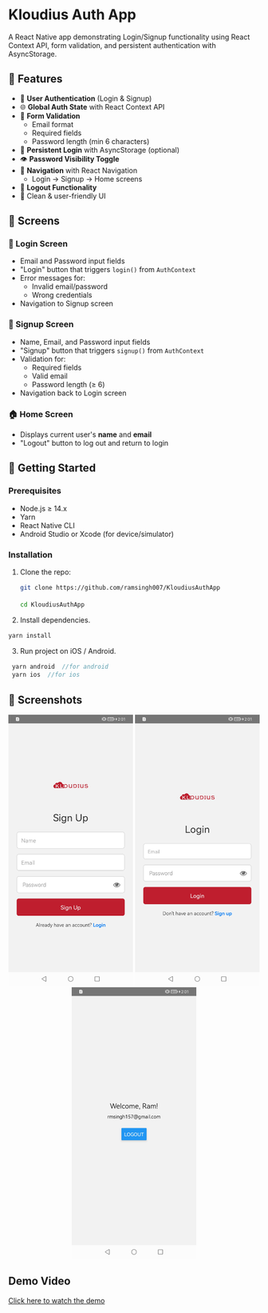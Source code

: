 # Kloudius Auth App

A React Native app demonstrating Login/Signup functionality using React Context API, form validation, and persistent authentication with AsyncStorage.

## 📱 Features

- 🔐 **User Authentication** (Login & Signup)
- 🌐 **Global Auth State** with React Context API
- 🧪 **Form Validation**
  - Email format
  - Required fields
  - Password length (min 6 characters)
- 💾 **Persistent Login** with AsyncStorage (optional)
- 👁️ **Password Visibility Toggle**
- 🔄 **Navigation** with React Navigation
  - Login → Signup → Home screens
- 🚪 **Logout Functionality**
- 🎨 Clean & user-friendly UI

## 📂 Screens

### 🔑 Login Screen
- Email and Password input fields
- "Login" button that triggers `login()` from `AuthContext`
- Error messages for:
  - Invalid email/password
  - Wrong credentials
- Navigation to Signup screen

### 📝 Signup Screen
- Name, Email, and Password input fields
- "Signup" button that triggers `signup()` from `AuthContext`
- Validation for:
  - Required fields
  - Valid email
  - Password length (≥ 6)
- Navigation back to Login screen

### 🏠 Home Screen
- Displays current user's **name** and **email**
- "Logout" button to log out and return to login

## 🚀 Getting Started

### Prerequisites
- Node.js ≥ 14.x
- Yarn
- React Native CLI
- Android Studio or Xcode (for device/simulator)

### Installation

1. Clone the repo:
   ```bash
   git clone https://github.com/ramsingh007/KloudiusAuthApp

   cd KloudiusAuthApp

2. Install dependencies.

```js
yarn install
```

3. Run project on iOS / Android.

```js
 yarn android  //for android
 yarn ios  //for ios
```
## 📸 Screenshots

<p align="center">
  <img src="assets/demo/signup.jpg" alt="Settings" width="250">
  <img src="assets/demo/login.jpg" alt="Login" width="250">
  <img src="assets/demo/dash.jpg" alt="Dashboard" width="250">
</p>

## Demo Video

[Click here to watch the demo](https://www.youtube.com/shorts/Uf--kvl0iEg)

